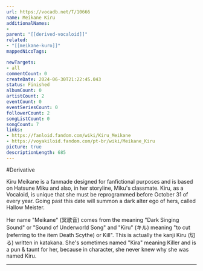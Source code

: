 ```yaml
---
url: https://vocadb.net/T/10666
name: Meikane Kiru
additionalNames: 
- 
parent: "[[derived-vocaloid]]"
related:
- "[[meikane-kuro]]"
mappedNicoTags:

newTargets:
- all
commentCount: 0
createDate: 2024-06-30T21:22:45.043
status: Finished
albumCount: 0
artistCount: 2
eventCount: 0
eventSeriesCount: 0
followerCount: 2
songListCount: 0
songCount: 7
links: 
- https://fanloid.fandom.com/wiki/Kiru_Meikane
- https://voyakiloid.fandom.com/pt-br/wiki/Meikane_Kiru
picture: true
descriptionLength: 685
---
```


#Derivative

Kiru Meikane is a fanmade designed for fanfictional purposes and is based on Hatsune Miku and also, in her storyline, Miku's classmate. Kiru, as a Vocaloid, is unique that she must be reprogrammed before October 31 of every year. Going past this date will summon a dark alter ego of hers, called Hallow Meister.



Her name "Meikane" (冥歌音) comes from the meaning "Dark Singing Sound" or "Sound of Underworld Song" and "Kiru" (キル) meaning "to cut (referring to the item Death Scythe) or Kill". This is actually the kanji Kiru (切る) written in katakana. She's sometimes named "Kira" meaning Killer and is a pun & taunt for her, because in character, she never knew why she was named Kiru.

---

